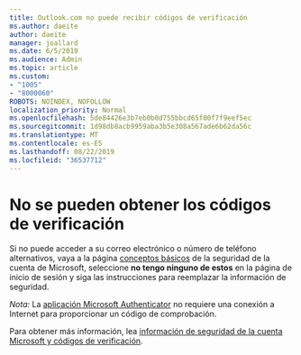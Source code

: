 ```yaml
---
title: Outlook.com no puede recibir códigos de verificación
ms.author: daeite
author: daeite
manager: joallard
ms.date: 6/5/2019
ms.audience: Admin
ms.topic: article
ms.custom:
- "1005"
- "8000060"
ROBOTS: NOINDEX, NOFOLLOW
localization_priority: Normal
ms.openlocfilehash: 5de84426e3b7eb0b0d755bbcd65f00f7f9eef5ec
ms.sourcegitcommit: 1d98db8acb9959aba3b5e308a567ade6b62da56c
ms.translationtype: MT
ms.contentlocale: es-ES
ms.lasthandoff: 08/22/2019
ms.locfileid: "36537712"
---
```

# <a name="cant-get-verification-codes"></a>No se pueden obtener los códigos de verificación

Si no puede acceder a su correo electrónico o número de teléfono alternativos, vaya a la página [conceptos básicos](https://account.microsoft.com/security) de la seguridad de la cuenta de Microsoft, seleccione **no tengo ninguno de estos** en la página de inicio de sesión y siga las instrucciones para reemplazar la información de seguridad.

*Nota:* La [aplicación Microsoft Authenticator](https://go.microsoft.com/fwlink/?linkid=2016117) no requiere una conexión a Internet para proporcionar un código de comprobación.

Para obtener más información, lea [información de seguridad de la cuenta Microsoft y códigos de verificación](https://support.microsoft.com/help/12428/).